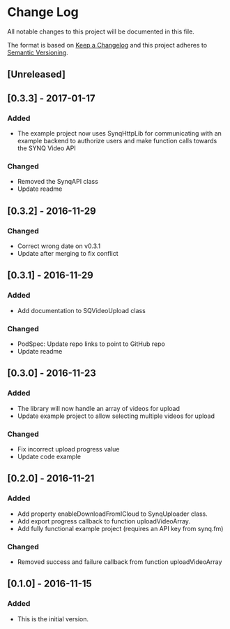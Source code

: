 # Change Log
All notable changes to this project will be documented in this file.

The format is based on [Keep a Changelog](http://keepachangelog.com/) 
and this project adheres to [Semantic Versioning](http://semver.org/).

## [Unreleased]

## [0.3.3] - 2017-01-17
### Added
- The example project now uses SynqHttpLib for communicating with an example backend to authorize users and make function calls towards the SYNQ Video API

### Changed
- Removed the SynqAPI class
- Update readme


## [0.3.2] - 2016-11-29
### Changed
- Correct wrong date on v0.3.1
- Update after merging to fix conflict


## [0.3.1] - 2016-11-29
### Added
- Add documentation to SQVideoUpload class

### Changed
- PodSpec: Update repo links to point to GitHub repo
- Update readme


## [0.3.0] - 2016-11-23
### Added
- The library will now handle an array of videos for upload
- Update example project to allow selecting multiple videos for upload

### Changed
- Fix incorrect upload progress value
- Update code example


## [0.2.0] - 2016-11-21
### Added
- Add property enableDownloadFromICloud to SynqUploader class.
- Add export progress callback to function uploadVideoArray.
- Add fully functional example project (requires an API key from synq.fm)

### Changed
- Removed success and failure callback from function uploadVideoArray 


## [0.1.0] - 2016-11-15
### Added
- This is the initial version.
